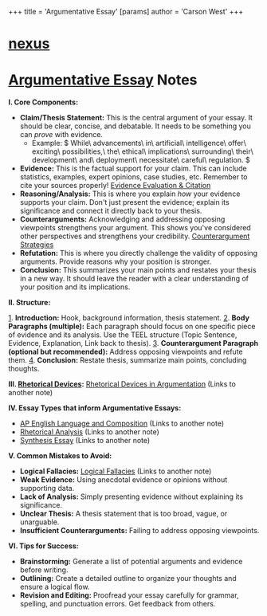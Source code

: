 +++
 title = 'Argumentative Essay'
[params]
	author = 'Carson West'
+++
# [nexus](./../nexus/)
# [Argumentative Essay](./../argumentative-essay/) Notes

**I. Core Components:**

* **Claim/Thesis Statement:**  This is the central argument of your essay. It should be clear, concise, and debatable.  It needs to be something you can *prove* with evidence.
    *  Example:   $ While\ advancements\ in\ artificial\ intelligence\ offer\ exciting\ possibilities,\ the\ ethical\ implications\ surrounding\ their\ development\ and\ deployment\ necessitate\ careful\ regulation. $ 
* **Evidence:** This is the factual support for your claim.  This can include statistics, examples, expert opinions, case studies, etc.  Remember to cite your sources properly! [Evidence Evaluation & Citation](./../evidence-evaluation-&-citation/)
* **Reasoning/Analysis:** This is where you explain *how* your evidence supports your claim.  Don't just present the evidence; explain its significance and connect it directly back to your thesis.
* **Counterarguments:** Acknowledging and addressing opposing viewpoints strengthens your argument. This shows you've considered other perspectives and strengthens your credibility. [Counterargument Strategies](./../counterargument-strategies/)
* **Refutation:** This is where you directly challenge the validity of opposing arguments.  Provide reasons why your position is stronger.
* **Conclusion:** This summarizes your main points and restates your thesis in a new way.  It should leave the reader with a clear understanding of your position and its implications.


**II. Structure:**

[1](./../1/). **Introduction:**  Hook, background information, thesis statement.
[2](./../2/). **Body Paragraphs (multiple):** Each paragraph should focus on one specific piece of evidence and its analysis.  Use the TEEL structure (Topic Sentence, Evidence, Explanation, Link back to thesis).
[3](./../3/). **Counterargument Paragraph (optional but recommended):**  Address opposing viewpoints and refute them.
[4](./../4/). **Conclusion:** Restate thesis, summarize main points, concluding thoughts.

**III.  [Rhetorical Devices](./../rhetorical-devices/):** [Rhetorical Devices in Argumentation](./../rhetorical-devices-in-argumentation/)  (Links to another note)

**IV. Essay Types that inform Argumentative Essays:**

* [AP English Language and Composition](./../ap-english-language-and-composition/) (Links to another note)
* [Rhetorical Analysis](./../rhetorical-analysis/) (Links to another note)
* [Synthesis Essay](./../synthesis-essay/) (Links to another note)


**V. Common Mistakes to Avoid:**

* **Logical Fallacies:**  [Logical Fallacies](./../logical-fallacies/) (Links to another note)
* **Weak Evidence:**  Using anecdotal evidence or opinions without supporting data.
* **Lack of Analysis:**  Simply presenting evidence without explaining its significance.
* **Unclear Thesis:**  A thesis statement that is too broad, vague, or unarguable.
* **Insufficient Counterarguments:** Failing to address opposing viewpoints.


**VI.  Tips for Success:**

* **Brainstorming:**  Generate a list of potential arguments and evidence before writing.
* **Outlining:**  Create a detailed outline to organize your thoughts and ensure a logical flow.
* **Revision and Editing:**  Proofread your essay carefully for grammar, spelling, and punctuation errors.  Get feedback from others.


